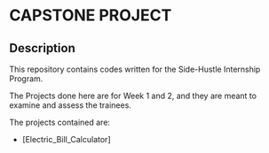 # CAPSTONE PROJECT
## Description
This repository contains codes written for the Side-Hustle Internship Program.

The Projects done here are for Week 1 and 2, and they are meant to examine and assess the trainees.

The projects contained are:
- [Electric_Bill_Calculator]

